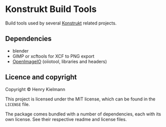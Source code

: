 Konstrukt Build Tools
=====================

Build tools used by several
[Konstrukt](https://github.com/henry4k/konstrukt)
related projects.


## Dependencies

- blender
- GIMP or xcftools for XCF to PNG export
- [OpenImageIO](http://openimageio.org) (oiiotool, libraries and headers)


## Licence and copyright

Copyright © Henry Kielmann

This project is licensed under the MIT license, which can be found in the
`LICENSE` file.

The package comes bundled with a number of dependencies, each with its own license.
See their respective readme and license files.
